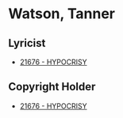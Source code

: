 # Watson, Tanner

## Lyricist

- [21676 - HYPOCRISY](/hymns/21676.md)

## Copyright Holder

- [21676 - HYPOCRISY](/hymns/21676.md)


